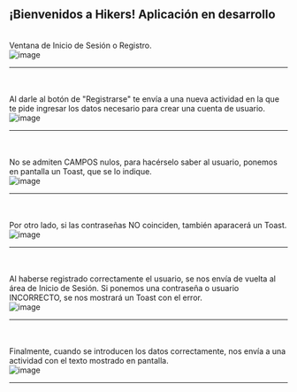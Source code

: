 ¡Bienvenidos a Hikers! Aplicación en desarrollo
----------------------------------------------------------------------------------------------------------------
\
Ventana de Inicio de Sesión o Registro.
\
![image](https://github.com/user-attachments/assets/72f63574-3112-4289-ba04-5ca183a1b882)

----------------------------------------------------------------------------------------------------------------
\
\
Al darle al botón de "Registrarse" te envía a una nueva actividad en la que te pide ingresar los datos necesario para crear una cuenta de usuario.
\
![image](https://github.com/user-attachments/assets/74a9125b-7c96-4392-bcb9-aa3efec9d19c)

----------------------------------------------------------------------------------------------------------------
\
\
No se admiten CAMPOS nulos, para hacérselo saber al usuario, ponemos en pantalla un Toast, que se lo indique.
\
![image](https://github.com/user-attachments/assets/794aefc9-d612-4548-bdb3-fbba99cd7b1b)

----------------------------------------------------------------------------------------------------------------
\
\
Por otro lado, si las contraseñas NO coinciden, también aparacerá un Toast.
\
![image](https://github.com/user-attachments/assets/95d1f6cd-867d-4c50-97c5-bf011f25dab5)

----------------------------------------------------------------------------------------------------------------
\
\
Al haberse registrado correctamente el usuario, se nos envía de vuelta al área de Inicio de Sesión. Si ponemos una contraseña o usuario INCORRECTO, se nos mostrará un Toast con el error.
\
![image](https://github.com/user-attachments/assets/acf9bd7a-b7e9-48f5-a0fa-a0edf0ce4188)

----------------------------------------------------------------------------------------------------------------
\
\
Finalmente, cuando se introducen los datos correctamente, nos envía a una actividad con el texto mostrado en pantalla.
\
![image](https://github.com/user-attachments/assets/56f84bb5-25e4-4d10-87fa-beaeed5fffd9)

----------------------------------------------------------------------------------------------------------------













